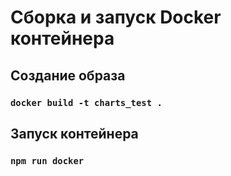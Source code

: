 # Сборка и запуск Docker контейнера

## Создание образа

### `docker build -t charts_test .`

## Запуск контейнера

### `npm run docker`
